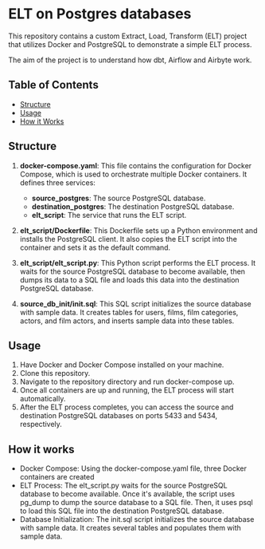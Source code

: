 # ELT on Postgres databases

This repository contains a custom Extract, Load, Transform (ELT) project that utilizes Docker and PostgreSQL to demonstrate a simple ELT process.

The aim of the project is to understand how dbt, Airflow and Airbyte work.

## Table of Contents
- [Structure](#structure)
- [Usage](#usage)
- [How it Works](#works)

## Structure

1. **docker-compose.yaml**: This file contains the configuration for Docker Compose, which is used to orchestrate multiple Docker containers. It defines three services:

    - **source_postgres**: The source PostgreSQL database.
    - **destination_postgres**: The destination PostgreSQL database.
    - **elt_script**: The service that runs the ELT script.
2. **elt_script/Dockerfile**: This Dockerfile sets up a Python environment and installs the PostgreSQL client. It also copies the ELT script into the container and sets it as the default command.

3. **elt_script/elt_script.py**: This Python script performs the ELT process. It waits for the source PostgreSQL database to become available, then dumps its data to a SQL file and loads this data into the destination PostgreSQL database.

4. **source_db_init/init.sql**: This SQL script initializes the source database with sample data. It creates tables for users, films, film categories, actors, and film actors, and inserts sample data into these tables.

## Usage

1. Have Docker and Docker Compose installed on your machine.
2. Clone this repository.
3. Navigate to the repository directory and run docker-compose up.
4. Once all containers are up and running, the ELT process will start automatically.
5. After the ELT process completes, you can access the source and destination PostgreSQL databases on ports 5433 and 5434, respectively.

## How it works

- Docker Compose: Using the docker-compose.yaml file, three Docker containers are created
- ELT Process: The elt_script.py waits for the source PostgreSQL database to become available. Once it's available, the script uses pg_dump to dump the source database to a SQL file. Then, it uses psql to load this SQL file into the destination PostgreSQL database.
- Database Initialization: The init.sql script initializes the source database with sample data. It creates several tables and populates them with sample data.
